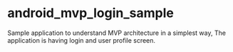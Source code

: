 # android_mvp_login_sample
Sample application to understand MVP architecture in a simplest way, The application is having login and user profile screen.  
